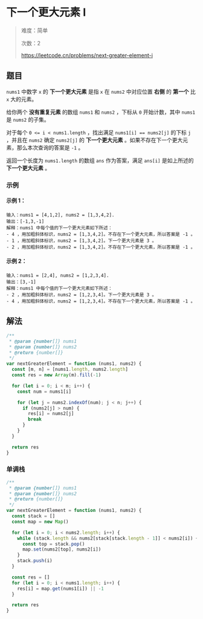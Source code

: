 # 下一个更大元素 I

> 难度：简单
>
> 次数：2
>
> https://leetcode.cn/problems/next-greater-element-i

## 题目

`nums1` 中数字 `x` 的 **下一个更大元素** 是指 `x` 在 `nums2` 中对应位置 **右侧** 的 **第一个** 比 `x` 大的元素。

给你两个 **没有重复元素** 的数组 `nums1` 和 `nums2` ，下标从 `0` 开始计数，其中 `nums1` 是 `nums2` 的子集。

对于每个 `0 <= i < nums1.length` ，找出满足 `nums1[i] == nums2[j]` 的下标 `j` ，并且在 `nums2` 确定 `nums2[j]` 的 **下一个更大元素** 。如果不存在下一个更大元素，那么本次查询的答案是 `-1` 。

返回一个长度为 `nums1.length` 的数组 `ans` 作为答案，满足 `ans[i]` 是如上所述的 **下一个更大元素** 。

### 示例

#### 示例 1：

```
输入：nums1 = [4,1,2], nums2 = [1,3,4,2].
输出：[-1,3,-1]
解释：nums1 中每个值的下一个更大元素如下所述：
- 4 ，用加粗斜体标识，nums2 = [1,3,4,2]。不存在下一个更大元素，所以答案是 -1 。
- 1 ，用加粗斜体标识，nums2 = [1,3,4,2]。下一个更大元素是 3 。
- 2 ，用加粗斜体标识，nums2 = [1,3,4,2]。不存在下一个更大元素，所以答案是 -1 。
```

#### 示例 2：

```
输入：nums1 = [2,4], nums2 = [1,2,3,4].
输出：[3,-1]
解释：nums1 中每个值的下一个更大元素如下所述：
- 2 ，用加粗斜体标识，nums2 = [1,2,3,4]。下一个更大元素是 3 。
- 4 ，用加粗斜体标识，nums2 = [1,2,3,4]。不存在下一个更大元素，所以答案是 -1 。
```

## 解法

```javascript
/**
 * @param {number[]} nums1
 * @param {number[]} nums2
 * @return {number[]}
 */
var nextGreaterElement = function (nums1, nums2) {
  const [m, n] = [nums1.length, nums2.length]
  const res = new Array(m).fill(-1)

  for (let i = 0; i < m; i++) {
    const num = nums1[i]

    for (let j = nums2.indexOf(num); j < n; j++) {
      if (nums2[j] > num) {
        res[i] = nums2[j]
        break
      }
    }
  }

  return res
}
```

### 单调栈

```javascript
/**
 * @param {number[]} nums1
 * @param {number[]} nums2
 * @return {number[]}
 */
var nextGreaterElement = function (nums1, nums2) {
  const stack = []
  const map = new Map()

  for (let i = 0; i < nums2.length; i++) {
    while (stack.length && nums2[stack[stack.length - 1]] < nums2[i]) {
      const top = stack.pop()
      map.set(nums2[top], nums2[i])
    }
    stack.push(i)
  }

  const res = []
  for (let i = 0; i < nums1.length; i++) {
    res[i] = map.get(nums1[i]) || -1
  }

  return res
}
```
